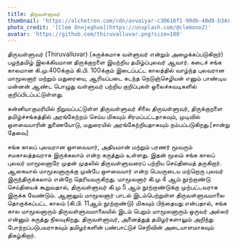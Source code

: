 ```yaml
---
title: திருவள்ளுவர்
thumbnail: 'https://alchetron.com/cdn/avvaiyar-c30616f1-99db-40d8-b34c-53a8ad7e053-resize-750.png'
photo_credit: '[Clem Onojeghuo](https://unsplash.com/@clemono2)'
avatar: 'https://github.com/thiruvalluvar.png?size=100'
---
```


திருவள்ளுவர் (Thiruvalluvar) (சுருக்கமாக வள்ளுவர் என்றும் அழைக்கப்படுகிறார்) பழந்தமிழ் இலக்கியமான திருக்குறளை இயற்றிய தமிழ்ப்புலவர் ஆவார். கடைச் சங்க காலமான கி.மு.400க்கும் கி.பி. 100க்கும் இடைப்பட்ட காலத்தில் வாழ்ந்த புலவரான மாமூலனார் மற்றும் மதுரையை, ஆரியப்படை கடந்த நெடுஞ்செழியன் எனும் பாண்டிய மன்னன் ஆண்ட பொழுது வள்ளுவர் பற்றிய குறிப்புகள் ஓலைச்சுவடிகளில் குறிப்பிடப்பட்டுள்ளது.


கன்னியாகுமரியில் நிறுவப்பட்டுள்ள திருவள்ளுவர் சிலை
திருவள்ளுவர், திருக்குறளை தமிழ்ச்சங்கத்தில் அரங்கேற்றம் செய்ய மிகவும் சிரமப்பட்டதாகவும், முடிவில் ஒளவையாரின் துணையோடு, மதுரையில் அரங்கேற்றியதாகவும் நம்பப்படுகிறது.[சான்று தேவை]

சங்க காலப் புலவரான ஔவையார், அதியமான் மற்றும் பரணர் மூவரும் சமகாலத்தவராக இருக்கலாம் என்ற கருத்தும் உள்ளது. இதன் மூலம் சங்க காலப் புலவர் மாமூலனாரே முதன் முதலில் திருவள்ளுவரைப் பற்றிய செய்தியைத் தருகிறார். ஆகையால் மாமூலனாருக்கு முன்பே ஔவையார் என்ற பெயருடைய மற்றொரு புலவர் இருந்திருக்கலாம் என்றே தெரியவருகிறது. மாமூலனார் கி.மு 4 ஆம் நூற்றாண்டு செய்தியைக் கூறுவதால், திருவள்ளுவர் கி.மு 5 ஆம் நூற்றாண்டுக்கு முற்பட்டவராக இருக்க வேண்டும். ஆனாலும் மாமூலனார் பாடல் இடம்பெற்றுள்ள திருவள்ளுவமாலை தொகுக்கப்பட்ட காலம் (கி.பி. 11ஆம் நூற்றாண்டு) மிகவும் பிந்தையது என்பதால், சங்க கால மாமூலனாரும் திருவள்ளுவமாலையில் இடம் பெறும் மாமூலனாரும் ஒருவர் அல்லர் என்னும் கருத்து நிலவுகிறது. திருவள்ளுவர், அனைத்துத் தமிழர்களாலும் அறிந்து போற்றப்படுபவராகவும் தமிழர்களின் பண்பாட்டுச் செறிவின் அடையாளமாகவும் திகழ்கிறார்.
